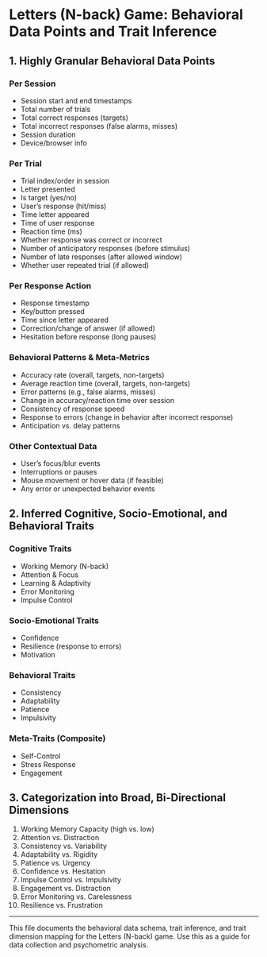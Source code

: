# Letters (N-back) Game: Behavioral Data Points and Trait Inference

## 1. Highly Granular Behavioral Data Points

### Per Session
- Session start and end timestamps
- Total number of trials
- Total correct responses (targets)
- Total incorrect responses (false alarms, misses)
- Session duration
- Device/browser info

### Per Trial
- Trial index/order in session
- Letter presented
- Is target (yes/no)
- User’s response (hit/miss)
- Time letter appeared
- Time of user response
- Reaction time (ms)
- Whether response was correct or incorrect
- Number of anticipatory responses (before stimulus)
- Number of late responses (after allowed window)
- Whether user repeated trial (if allowed)

### Per Response Action
- Response timestamp
- Key/button pressed
- Time since letter appeared
- Correction/change of answer (if allowed)
- Hesitation before response (long pauses)

### Behavioral Patterns & Meta-Metrics
- Accuracy rate (overall, targets, non-targets)
- Average reaction time (overall, targets, non-targets)
- Error patterns (e.g., false alarms, misses)
- Change in accuracy/reaction time over session
- Consistency of response speed
- Response to errors (change in behavior after incorrect response)
- Anticipation vs. delay patterns

### Other Contextual Data
- User’s focus/blur events
- Interruptions or pauses
- Mouse movement or hover data (if feasible)
- Any error or unexpected behavior events

## 2. Inferred Cognitive, Socio-Emotional, and Behavioral Traits

### Cognitive Traits
- Working Memory (N-back)
- Attention & Focus
- Learning & Adaptivity
- Error Monitoring
- Impulse Control

### Socio-Emotional Traits
- Confidence
- Resilience (response to errors)
- Motivation

### Behavioral Traits
- Consistency
- Adaptability
- Patience
- Impulsivity

### Meta-Traits (Composite)
- Self-Control
- Stress Response
- Engagement

## 3. Categorization into Broad, Bi-Directional Dimensions

1. Working Memory Capacity (high vs. low)
2. Attention vs. Distraction
3. Consistency vs. Variability
4. Adaptability vs. Rigidity
5. Patience vs. Urgency
6. Confidence vs. Hesitation
7. Impulse Control vs. Impulsivity
8. Engagement vs. Distraction
9. Error Monitoring vs. Carelessness
10. Resilience vs. Frustration

---

This file documents the behavioral data schema, trait inference, and trait dimension mapping for the Letters (N-back) game. Use this as a guide for data collection and psychometric analysis.
